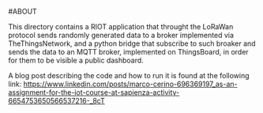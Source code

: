 #ABOUT

This directory contains a RIOT application that throught the LoRaWan protocol sends randomly generated data to a broker implemented via TheThingsNetwork, and a python bridge that subscribe to such broaker and sends the data to an MQTT broker, implemented on ThingsBoard, in order for them to be visible a public dashboard.

A blog post describing the code and how to run it is found at the following link:
https://www.linkedin.com/posts/marco-cerino-696369197_as-an-assignment-for-the-iot-course-at-sapienza-activity-6654753650566537216-_8cT
